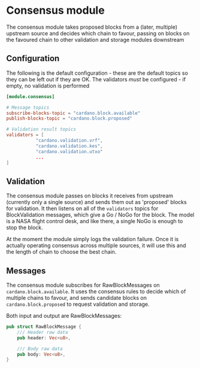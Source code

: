 # Consensus module

The consensus module takes proposed blocks from a (later, multiple) upstream
source and decides which chain to favour, passing on blocks on the favoured chain
to other validation and storage modules downstream

## Configuration

The following is the default configuration - these are the default
topics so they can be left out if they are OK.  The validators *must*
be configured - if empty, no validation is performed

```toml
[module.consensus]

# Message topics
subscribe-blocks-topic = "cardano.block.available"
publish-blocks-topic = "cardano.block.proposed"

# Validation result topics
validators = [
           "cardano.validation.vrf",
           "cardano.validation.kes",
           "cardano.validation.utxo"
           ...
]

```

## Validation

The consensus module passes on blocks it receives from upstream (currently only a
single source) and sends them out as 'proposed' blocks for validation.  It then listens
on all of the `validators` topics for BlockValidation messages, which give a Go / NoGo
for the block.  The model is a NASA flight control desk, and like there, a single NoGo
is enough to stop the block.

At the moment the module simply logs the validation failure.  Once it is actually operating
consensus across multiple sources, it will use this and the length of chain to choose the best
chain.

## Messages

The consensus module subscribes for RawBlockMessages on
`cardano.block.available`.  It uses the consensus rules to
decide which of multiple chains to favour, and sends candidate
blocks on `cardano.block.proposed` to request validation and storage.

Both input and output are RawBlockMessages:

```rust
pub struct RawBlockMessage {
    /// Header raw data
    pub header: Vec<u8>,

    /// Body raw data
    pub body: Vec<u8>,
}
```

